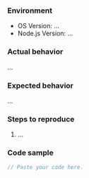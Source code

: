 ### Environment

  * OS Version: …
  * Node.js Version: …

### Actual behavior
…

### Expected behavior
…

### Steps to reproduce

  1. …

### Code sample

```js
// Paste your code here.
```

